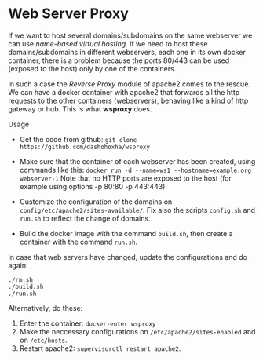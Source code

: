 Web Server Proxy
================

If we want to host several domains/subdomains on the same webserver
we can use *name-based virtual hosting*. If we need to host these
domains/subdomains in different webservers, each one in its own
docker container, there is a problem because the ports 80/443 can
be used (exposed to the host) only by one of the containers.

In such a case the *Reverse Proxy* module of apache2 comes to the
rescue. We can have a docker container with apache2 that forwards
all the http requests to the other containers (webservers), behaving
like a kind of http gateway or hub. This is what **wsproxy** does.

Usage

 + Get the code from github: `git clone https://github.com/dashohoxha/wsproxy`

 + Make sure that the container of each webserver has been created, using commands like this:
   `docker run -d --name=ws1 --hostname=example.org webserver-1`
   Note that no HTTP ports are exposed to the host (for example using options -p 80:80 -p 443:443).

 + Customize the configuration of the domains on `config/etc/apache2/sites-available/`.
   Fix also the scripts `config.sh` and `run.sh` to reflect the change of domains.

 + Build the docker image with the command `build.sh`, then create a container with the command `run.sh`.

In case that web servers have changed, update the configurations and do again:

    ./rm.sh
    ./build.sh
    ./run.sh

Alternatively, do these:

 1. Enter the container: `docker-enter wsproxy`
 2. Make the neccessary configurations on `/etc/apache2/sites-enabled` and on `/etc/hosts`.
 3. Restart apache2: `supervisorctl restart apache2`.
